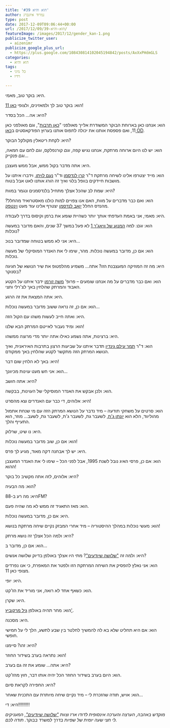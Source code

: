 ```yaml
---
title: 'הוא והיא #39'
author: נמרוד איזנברג
type: post
date: 2017-12-09T09:06:44+00:00
url: /2017/12/09/הוא-והיא-39/
featureImage: /images/2017/12/gender_kan-1.png
publicize_twitter_user:
  - aizenimr
publicize_google_plus_url:
  - https://plus.google.com/108430814102045194842/posts/AxXxPHdmGLS
categories:
  - הוא והיא
tags:
  - כל מיני
  - רדיו

---
```

היא: בוקר טוב, מאמי.

הוא: בוקר טוב לך ולמאזינים, ולצופי [כאן 11][1]!

היא: אה&#8230; הכל בסדר?

הוא: אנחנו כאן בארוחת הבוקר המשודרת אלייך מאולפני "[כאן תרבות][2]", וגם מאולפני כאן 11, ואם פספסת אותנו את יכולה לתפוס אותנו בערוץ הפודקאסטים ב[כאן OD][3].

היא: לקחת ריטאלין מקולקל הבוקר?

הוא: יש לנו היום ארוחה מרתקת, אנחנו נגיש קפה, _וגם_ קורנפלקס, _וגם_ לחם עם חמאה, _וגם_ פנקייק&#8230;

היא: אתה מדבר בקול ממש, אבל ממש מעצבן.

הוא: מייד יצטרפו אלינו לשיחה מרתקת ד"ר [קרן לנדסמן][4] וד"ר [נעם לויתן][5], וידברו איתנו על מושבות חיידקים בוופל בלגי ואיך זה הורג אותנו לאט אבל בטוח.

היא: שמת לב שהכל אצלך מתחיל בלנדסמנים ונגמר במוות?

הוא: ואם כבר מדברים על מוות, האם אנו צפויים למות כולנו מאסטרואיד מהחלל? מהנדס החלל [יואב לנדסמן][6] יצטרף אלינו עוד מעט [וינטפק][7].

היא: מאמי, אני באמת העדפתי אותך יותר כשהיית שומע את ברמן וקיסוס בדרך לעבודה.

הוא: _וגם:_ למה [המנוע של וויאג'ר 1][8] לא פעל במשך 37 שנים, והאם מדובר במעשה נוכלות?

היא: אני לא ממש בטוחה שמדובר בנוכ&#8230;

הוא: אם כן, מדובר במעשה נוכלות. מהר, שימו לי את האנדר המוסיקלי של מעשה נוכלות.

היא: מה זה המוזיקה המעצבנת הזו? אתה&#8230; משמיע מהלפטופ את שיר הנושא של חגיגה בסנוקר?

הוא: ואם כבר מדברים על מה אנחנו שומעים &#8211; פרופ' [משה זורמן][9] ידבר איתנו על הקטע האבוד והמרתק שהלחין באך לצ'רלי וחצי.

היא: אתה המצאת את זה הרגע.

הוא: אם כן, זה נראה ששוב מדובר במעשה נוכלות&#8230;

היא: ואתה חייב לעשות משהו עם הקול הזה.

הוא: ומיד נעבור לאייטם המרתק הבא שלנו!

היא: ברצינות, אתה נשמע כאילו אתה יותר מדי מרוצה ממשהו.

הוא: ד"ר [תמר עילם גינדין][10] תדבר איתנו על שביעות הרצון בתרבות האיראנית, ואיך הנושא המרתק הזה מתקשר לקטע שהלחין באך ממקודם.

היא: באך לא הלחין שום דבר!

הוא: אני חש מעט עוינות מכיוונך&#8230;

היא: אתה חושב?

הוא: ולכן אבקש את האנדר המוסיקלי של העוינות, בבקשה.

היא: אלוהים, די כבר עם האנדרים וצא מהסרט!

הוא: סרטים על משחקי תודעה &#8211; מיד נדבר על הנושא המרתק הזה עם מי שנחת אתמול מהוליווד, הלא הוא [יונתן ג'ת][11], לשעבר גת, לשעבר ג'ת, לשעבר גת, לשעב&#8230; מוזר, הוא התעייף והלך.

היא: נו שיט, שרלוק.

הוא: אם כן, שוב מדובר במעשה נוכלות!

היא: יש לך אבחנה דקה מאוד, מגיע לך פרס.

הוא: אם כן, פרסי האיג נובל לשנת 1995, אבל לפני הכל &#8211; שימו לי את האנדר המעצבן ההוא!

היא: אלוהים, _לזה_ אתה מקשיב כל בוקר?

הוא: מה הבעיה?

היא: מה רע ב-88FM?

הוא: מאז התאגיד זה ממש לא מה שהיה פעם.

היא: אם כן, מדובר במעשה נוכלות.

הוא: מעשי נוכלות במהלך ההיסטוריה &#8211; מיד אחרי המבזק נקיים שיחה מרתקת בנושא!

היא: ולמה הכל אצלך זה נושא מרתק?

הוא: אם כן, מדובר ב&#8230;

היא: ולמה זה ["שלושה שיודעים"][12]? מתי היו אצלך באולפן בדיוק שלושה אנשים?

הוא: אני נאלץ להפסיק את השיחה המרתקת הזו ולפטר את המאפרת, כי אנו נפרדים מצופי כאן 11.

היא: יופי.

הוא: כשאף אחד לא רואה, אני מוריד את הז'קט.

היא: שקרן.

הוא: מחר תהיה באולפן [גיל מרקוביץ'][13].

היא: מסכנה.

הוא: אם היא תחליט שלא בא לה להמשיך לחלטר בין שבע לתשע, הלך לי על חמישי חופשי.

היא: זהו? סיימנו?

הוא: נתראה בערב בשידור החוזר!

היא: אתה&#8230; שומע את זה גם בערב?

הוא: היום בערב בשידור החוזר הכל יהיה אותו דבר, חוץ מהז'קט.

היא: החפירה לקראת סיום?

הוא: אויש, תודה שהזכרת לי &#8211; מיד נקיים שיחה מיותרת עם התכנית שאחר&#8230;

היא: די!!!!!!!!!

_מוקדש באהבה, הערצה והערכה אינסופית לדודו ארז וצוות ["שלושה שיודעים"][12], המעניקים לי חצי שעה יומית של שפיות בדרך למשרד בבוקר. תודה לכם._

 [1]: http://www.kan.org.il/live/tv.aspx?stationId=2
 [2]: http://www.kan.org.il/live/radio.aspx?stationId=5
 [3]: http://www.kan.org.il/Podcast/
 [4]: http://www.realitybugs.me/
 [5]: https://noamsark.org/
 [6]: http://nicecriticalmass.blogspot.com
 [7]: /2016/11/05/%d7%94%d7%95%d7%90-%d7%95%d7%94%d7%99%d7%90-23/
 [8]: https://www.hayadan.org.il/voyager-1-reactivated-maneuvering-thrusters-after-37-years-of-inactivity-02121703
 [9]: https://www.musiccathedra.com/moshe-zorman
 [10]: https://www.thmrsite.com/
 [11]: http://www.kan.org.il/Podcast/program.aspx/?progId=2037
 [12]: http://www.kan.org.il/Podcast/program.aspx/?progId=2029
 [13]: http://www.kan.org.il/Radio/program.aspx/?progId=1110